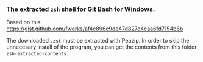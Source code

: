 ### The extracted `zsh` shell for Git Bash for Windows.

Based on this: https://gist.github.com/fworks/af4c896c9de47d827d4caa6fd7154b6b

The downloaded `.zst` must be extracted with Peazip. In order to skip the unnecesary install of the program, you can get the contents from this folder `zsh-extracted-contents`.